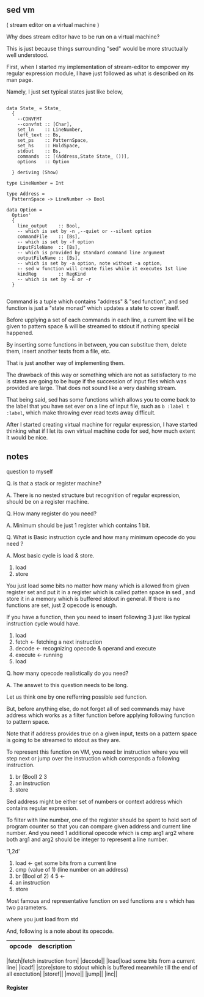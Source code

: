 

## sed vm
 ( stream editor on a virtual machine )

Why does stream editor have to be run on a virtual machine?

This is just because things surrounding "sed" would be more
structually well understood.


First, when I started my implementation of stream-editor to empower my regular
expression module, I have just followed as what is described on its man page.

Namely, I just set typical states just like below,


```

data State_ = State_
  {
    --CONVFMT
    --convfmt :: [Char],
    set_ln    :: LineNumber,
    left_text :: Bs, 
    set_ps    :: PatternSpace,
    set_hs    :: HoldSpace,
    stdout    :: Bs,
    commands  :: [(Address,State State_ ())],
    options   :: Option
    
  } deriving (Show)

type LineNumber = Int

type Address =
  PatternSpace -> LineNumber -> Bool

data Option =
  Option'
  {
    line_output    :: Bool,
    -- which is set by -n ,--quiet or --silent option
    commandFile    :: [Bs],
    -- which is set by -f option
    inputFileName  :: [Bs],
    -- which is provided by standard command line argument 
    outputFileName :: [Bs],
    -- which is set by -a option, note without -a option,
    -- sed w function will create files while it executes 1st line
    kindReg        :: RegKind
    -- which is set by -E or -r
  }


```

Command is a tuple which contains "address" & "sed function", and sed function is
just a "state monad" which updates a state to cover itself.

Before upplying a set of each commands in each line, a current line will be given to
pattern space & will be streamed to stdout if nothing special happened.

By inserting some functions in between, you can substitue them, delete them, insert another
texts from a file, etc.

That is just another way of implementing them.

The drawback of this way or something which are not as satisfactory to me is
states are going to be huge if the succession of input files which was provided are large.
That does not sound like a very dashing stream.

That being said, sed has some functions which allows you to come back to the label that you have
set ever on a line of input file, such as `b :label t :label`, which make throwing ever read texts away
difficult.


After I started creating virtual machine for regular expression, I have started thinking what if I
let its own virtual machine code for sed, how much extent it would be nice.


## notes

question to myself

Q. is that a stack or register machine?

A. There is no nested structure but recognition of regular expression, should be on
   a register machine.

Q. How many register do you need?

A. Minimum should be just 1 register which contains 1 bit.

Q. What is Basic instruction cycle and how many minimum opecode do you need ?

A. Most basic cycle is load & store.

1. load
2. store

You just load some bits no matter how many which is allowed from given register set and put
it in a register which is called patten space in sed , and
store it in a memory which is buffered stdout in general.
If there is no functions are set, just 2 opecode is enough.

If you have a function, then you need to insert following 3 just like typical instruction cycle would have.

1. load
2. fetch   <- fetching a next instruction
3. decode  <- recognizing opecode & operand and execute
4. execute <- running 
5. load   

Q. how many opecode realistically do you need?

A. The answet to this question needs to be long.


Let us think one by one refferring possible sed function.

But, before anything else, do not forget all of sed commands may have address which works
as a filter function before applying following function to pattern space.

Note that if address provides true on a given input, texts on a pattern space is going to be streamed
to stdout as they are.

To represent this function on VM, you need br instruction where you will step next or jump over the instruction
which corresponds a following instruction.

1. br (Bool) 2 3
2. an instruction
3. store

Sed address might be either set of numbers or context address which contains regular expression.

To filter with line number, one of the register should be spent to hold sort of program counter
so that you can compare given address and current line number. And you need 1 additional opecode which
is cmp arg1 arg2 where both arg1 and arg2 should be integer to represent a line number.

'1,2d'

1. load <- get some bits from a current line
2. cmp (value of 1) (line number on an address)
3. br (Bool of 2) 4 5 <- 
4. an instruction
5. store


Most famous and representative function on sed functions are `s` which has two parameters.



where you just load from std


And, following is a note about its opecode.

|opcode|description|
|:-|:-|

|fetch|fetch instruction from|
|decode||
|load|load some bits from a current line|
|loadf|
|store|store to stdout which is buffered meanwhile till the end of all exectution|
|storef||
|move||
|jump||
|inc||


#### Register
